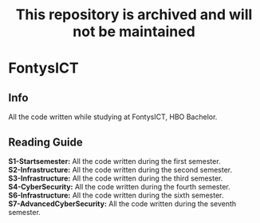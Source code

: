 <h1 align="center">This repository is archived and will not be maintained</h1>

# FontysICT

## Info
All the code written while studying at FontysICT, HBO Bachelor.

## Reading Guide
**S1-Startsemester:** All the code written during the first semester.<br />
**S2-Infrastructure:** All the code written during the second semester.<br />
**S3-Infrastructure:** All the code written during the third semester.<br />
**S4-CyberSecurity:** All the code written during the fourth semester.<br />
**S6-Infrastructure:** All the code written during the sixth semester.<br />
**S7-AdvancedCyberSecurity:** All the code written during the seventh semester.<br />
